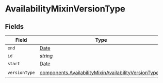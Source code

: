 # AvailabilityMixinVersionType


## Fields

| Field                                                                                                                        | Type                                                                                                                         | Required                                                                                                                     | Description                                                                                                                  |
| ---------------------------------------------------------------------------------------------------------------------------- | ---------------------------------------------------------------------------------------------------------------------------- | ---------------------------------------------------------------------------------------------------------------------------- | ---------------------------------------------------------------------------------------------------------------------------- |
| `end`                                                                                                                        | [Date](https://developer.mozilla.org/en-US/docs/Web/JavaScript/Reference/Global_Objects/Date)                                | :heavy_minus_sign:                                                                                                           | N/A                                                                                                                          |
| `id`                                                                                                                         | *string*                                                                                                                     | :heavy_minus_sign:                                                                                                           | N/A                                                                                                                          |
| `start`                                                                                                                      | [Date](https://developer.mozilla.org/en-US/docs/Web/JavaScript/Reference/Global_Objects/Date)                                | :heavy_minus_sign:                                                                                                           | N/A                                                                                                                          |
| `versionType`                                                                                                                | [components.AvailabilityMixinAvailabilityVersionType](../../models/components/availabilitymixinavailabilityversiontype.md)[] | :heavy_check_mark:                                                                                                           | N/A                                                                                                                          |